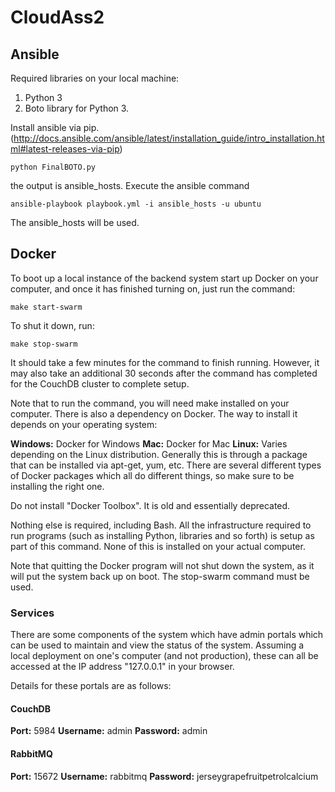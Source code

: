 # CloudAss2

## Ansible
Required libraries on your local machine:
1. Python 3
2. Boto library for Python 3.

Install ansible via pip.(http://docs.ansible.com/ansible/latest/installation_guide/intro_installation.html#latest-releases-via-pip)

```
python FinalBOTO.py 
```
the output is ansible_hosts.
Execute the ansible command
```     
ansible-playbook playbook.yml -i ansible_hosts -u ubuntu
```
The ansible_hosts will be used.

## Docker

To boot up a local instance of the backend system start up Docker on your
computer, and once it has finished turning on, just run the command:

```
make start-swarm
```

To shut it down, run:

```
make stop-swarm
```

It should take a few minutes for the command to finish running. However, it may also
take an additional 30 seconds after the command has completed for the CouchDB
cluster to complete setup.

Note that to run the command, you will need make installed on your
computer. There is also a dependency on Docker. The way to install it depends
on your operating system:

**Windows:** Docker for Windows
**Mac:** Docker for Mac
**Linux:** Varies depending on the Linux distribution. Generally this is 
through a package that can be installed via apt-get, yum, etc. There are several different
types of Docker packages which all do different things, so make sure to be installing the right one.

Do not install "Docker Toolbox". It is old and essentially deprecated.

Nothing else is required, including Bash. All the infrastructure required to run programs
(such as installing Python, libraries and so forth) is setup as part of
this command. None of this is installed on your actual computer.

Note that quitting the Docker program will not shut down the system, as it will
put the system back up on boot. The stop-swarm command must be used.

### Services

There are some components of the system which have admin portals which can be
used to maintain and view the status of the system. Assuming a local deployment
on one's computer (and not production), these can all be accessed at the
IP address "127.0.0.1" in your browser.

Details for these portals are as follows:

#### CouchDB
**Port:** 5984
**Username:** admin
**Password:** admin

#### RabbitMQ
**Port:** 15672
**Username:** rabbitmq
**Password:** jerseygrapefruitpetrolcalcium
